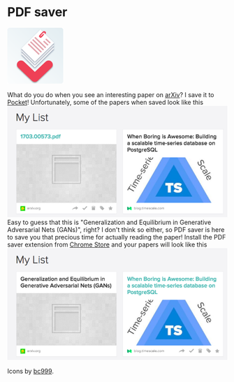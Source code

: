 PDF saver
=========
![Logo image](https://github.com/nkartashov/pdf-saver/raw/master/images/icon128.png "PDF saver")

What do you do when you see an interesting paper on [arXiv](https://arxiv.org)? I save it to [Pocket](https://getpocket.com/)!
Unfortunately, some of the papers when saved look like this
![Without PDF saver](https://github.com/nkartashov/pdf-saver/raw/master/images/screenshots/without_pdf_saver.png "1703... whaaat?")
Easy to guess that this is "Generalization and Equilibrium in Generative Adversarial Nets (GANs)", right?
I don't think so either, so PDF saver is here to save you that precious time for actually reading the paper!
Install the PDF saver extension from [Chrome Store](https://chrome.google.com/webstore/detail/pdf-saver/nnopjfgdbhajdicjliimdmmgkkkljlnc) and your papers
will look like this
![With PDF saver](https://github.com/nkartashov/pdf-saver/raw/master/images/screenshots/with_pdf_saver.png "GANs, I know GANs!")

Icons by [bc999](https://www.behance.net/bc999).
